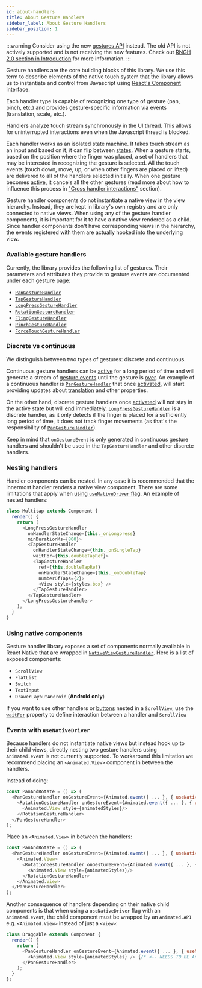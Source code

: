 ```yaml
---
id: about-handlers
title: About Gesture Handlers
sidebar_label: About Gesture Handlers
sidebar_position: 1
---
```


:::warning
Consider using the new [gestures API](/docs/gestures/gesture) instead. The old API is not actively supported and is not receiving the new features. Check out [RNGH 2.0 section in Introduction](/docs/#rngh-20) for more information.
:::

Gesture handlers are the core building blocks of this library.
We use this term to describe elements of the native touch system that the library allows us to instantiate and control from Javascript using [React's Component](https://reactjs.org/docs/react-component.html) interface.

Each handler type is capable of recognizing one type of gesture (pan, pinch, etc.) and provides gesture-specific information via events (translation, scale, etc.).

Handlers analyze touch stream synchronously in the UI thread. This allows for uninterrupted interactions even when the Javascript thread is blocked.

Each handler works as an isolated state machine. It takes touch stream as an input and based on it, it can flip between [states](/docs/under-the-hood/state).
When a gesture starts, based on the position where the finger was placed, a set of handlers that may be interested in recognizing the gesture is selected.
All the touch events (touch down, move, up, or when other fingers are placed or lifted) are delivered to all of the handlers selected initially.
When one gesture becomes [active](/docs/under-the-hood/state#active), it cancels all the other gestures (read more about how to influence this process in ["Cross handler interactions"](/docs/gesture-handlers/interactions) section).

Gesture handler components do not instantiate a native view in the view hierarchy. Instead, they are kept in library's own registry and are only connected to native views. When using any of the gesture handler components, it is important for it to have a native view rendered as a child.
Since handler components don't have corresponding views in the hierarchy, the events registered with them are actually hooked into the underlying view.

### Available gesture handlers

Currently, the library provides the following list of gestures. Their parameters and attributes they provide to gesture events are documented under each gesture page:

- [`PanGestureHandler`](/docs/gesture-handlers/pan-gh)
- [`TapGestureHandler`](/docs/gesture-handlers/tap-gh)
- [`LongPressGestureHandler`](/docs/gesture-handlers/longpress-gh)
- [`RotationGestureHandler`](/docs/gesture-handlers/rotation-gh)
- [`FlingGestureHandler`](/docs/gesture-handlers/fling-gh)
- [`PinchGestureHandler`](/docs/gesture-handlers/pinch-gh)
- [`ForceTouchGestureHandler`](/docs/gesture-handlers/force-gh)

### Discrete vs continuous

We distinguish between two types of gestures: discrete and continuous.

Continuous gesture handlers can be [active](/docs/under-the-hood/state#active) for a long period of time and will generate a stream of [gesture events](/docs/gesture-handlers/common-gh#ongestureevent) until the gesture is [over](/docs/under-the-hood/state#ended).
An example of a continuous handler is [`PanGestureHandler`](/docs/gesture-handlers/pan-gh) that once [activated](/docs/under-the-hood/state#active), will start providing updates about [translation](/docs/gesture-handlers/pan-gh#translationx) and other properties.

On the other hand, discrete gesture handlers once [activated](/docs/under-the-hood/state#active) will not stay in the active state but will [end](/docs/under-the-hood/state#ended) immediately.
[`LongPressGestureHandler`](/docs/gesture-handlers/longpress-gh) is a discrete handler, as it only detects if the finger is placed for a sufficiently long period of time, it does not track finger movements (as that's the responsibility of [`PanGestureHandler`](/docs/gesture-handlers/pan-gh)).

Keep in mind that `onGestureEvent` is only generated in continuous gesture handlers and shouldn't be used in the `TapGestureHandler` and other discrete handlers.

### Nesting handlers

Handler components can be nested. In any case it is recommended that the innermost handler renders a native view component. There are some limitations that apply when [using `useNativeDriver` flag](#events-with-usenativedriver). An example of nested handlers:

```js
class Multitap extends Component {
  render() {
    return (
      <LongPressGestureHandler
        onHandlerStateChange={this._onLongpress}
        minDurationMs={800}>
        <TapGestureHandler
          onHandlerStateChange={this._onSingleTap}
          waitFor={this.doubleTapRef}>
          <TapGestureHandler
            ref={this.doubleTapRef}
            onHandlerStateChange={this._onDoubleTap}
            numberOfTaps={2}>
            <View style={styles.box} />
          </TapGestureHandler>
        </TapGestureHandler>
      </LongPressGestureHandler>
    );
  }
}
```

### Using native components

Gesture handler library exposes a set of components normally available in React Native that are wrapped in [`NativeViewGestureHandler`](/docs/gesture-handlers/nativeview-gh).
Here is a list of exposed components:

- `ScrollView`
- `FlatList`
- `Switch`
- `TextInput`
- `DrawerLayoutAndroid` (**Android only**)

If you want to use other handlers or [buttons](/docs/components/buttons) nested in a `ScrollView`, use the [`waitFor`](/docs/gesture-handlers/common-gh#waitfor) property to define interaction between a handler and `ScrollView`

### Events with `useNativeDriver`

Because handlers do not instantiate native views but instead hook up to their child views, directly nesting two gesture handlers using `Animated.event` is not currently supported.
To workaround this limitation we recommend placing an `<Animated.View>` component in between the handlers.

Instead of doing:

```js
const PanAndRotate = () => (
  <PanGestureHandler onGestureEvent={Animated.event({ ... }, { useNativeDriver: true })}>
    <RotationGestureHandler onGestureEvent={Animated.event({ ... }, { useNativeDriver: true })}>
      <Animated.View style={animatedStyles}/>
    </RotationGestureHandler>
  </PanGestureHandler>
);
```

Place an `<Animated.View>` in between the handlers:

```js
const PanAndRotate = () => (
  <PanGestureHandler onGestureEvent={Animated.event({ ... }, { useNativeDriver: true })}>
    <Animated.View>
      <RotationGestureHandler onGestureEvent={Animated.event({ ... }, { useNativeDriver: true })}>
        <Animated.View style={animatedStyles}/>
      </RotationGestureHandler>
    </Animated.View>
  </PanGestureHandler>
);
```

Another consequence of handlers depending on their native child components is that when using a `useNativeDriver` flag with an `Animated.event`, the child component must be wrapped by an `Animated.API` e.g. `<Animated.View>` instead of just a `<View>`:

```js
class Draggable extends Component {
  render() {
    return (
      <PanGestureHandler onGestureEvent={Animated.event({ ... }, { useNativeDriver: true })}>
        <Animated.View style={animatedStyles} /> {/* <-- NEEDS TO BE Animated.View */}
      </PanGestureHandler>
    );
  }
};
```
